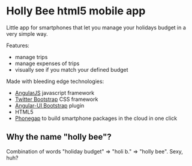 Holly Bee html5 mobile app
====
Little app for smartphones that let you manage your holidays budget in a very simple way.

Features:

* manage trips
* manage expenses of trips
* visually see if you match your defined budget

Made with bleeding edge technologies:

* [AngularJS](http://angularjs.org) javascript framework
* [Twitter Bootstrap](http://getbootstrap.com) CSS framework
* [Angular-UI Bootstrap](http://angular-ui.github.io/bootstrap) plugin
* HTML5
* [Phonegap](https://build.phonegap.com) to build smartphone packages in the cloud in one click

Why the name "holly bee"?
---
Combination of words "holiday budget" => "holi b." => "holly bee". Sexy, huh?

